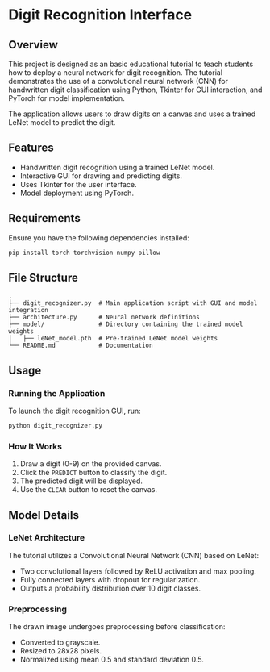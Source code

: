 # Digit Recognition Interface

## Overview
This project is designed as an basic educational tutorial to teach students how to deploy a neural network for digit recognition. The tutorial demonstrates the use of a convolutional neural network (CNN) for handwritten digit classification using Python, Tkinter for GUI interaction, and PyTorch for model implementation.

The application allows users to draw digits on a canvas and uses a trained LeNet model to predict the digit.

## Features
- Handwritten digit recognition using a trained LeNet model.
- Interactive GUI for drawing and predicting digits.
- Uses Tkinter for the user interface.
- Model deployment using PyTorch.

## Requirements
Ensure you have the following dependencies installed:

```bash
pip install torch torchvision numpy pillow
```

## File Structure
```
.
├── digit_recognizer.py  # Main application script with GUI and model integration
├── architecture.py      # Neural network definitions
├── model/               # Directory containing the trained model weights
│   ├── leNet_model.pth  # Pre-trained LeNet model weights
└── README.md            # Documentation
```

## Usage
### Running the Application
To launch the digit recognition GUI, run:

```bash
python digit_recognizer.py
```

### How It Works
1. Draw a digit (0-9) on the provided canvas.
2. Click the `PREDICT` button to classify the digit.
3. The predicted digit will be displayed.
4. Use the `CLEAR` button to reset the canvas.

## Model Details
### LeNet Architecture
The tutorial utilizes a Convolutional Neural Network (CNN) based on LeNet:

- Two convolutional layers followed by ReLU activation and max pooling.
- Fully connected layers with dropout for regularization.
- Outputs a probability distribution over 10 digit classes.

### Preprocessing
The drawn image undergoes preprocessing before classification:
- Converted to grayscale.
- Resized to 28x28 pixels.
- Normalized using mean 0.5 and standard deviation 0.5.


